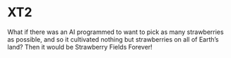 # XT2
What if there was an AI programmed to want to pick as many strawberries as possible, and so it cultivated nothing but strawberries on all of Earth’s land? Then it would be Strawberry Fields Forever!
